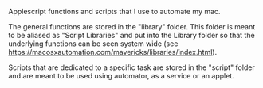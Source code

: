 Applescript functions and scripts that I use to automate my mac.

The general functions are stored in the "library" folder. 
This folder is meant to be aliased as "Script Libraries" 
and put into the Library folder so that the underlying functions can be seen system wide 
(see https://macosxautomation.com/mavericks/libraries/index.html).

Scripts that are dedicated to a specific task are stored in the "script" folder
and are meant to be used using automator, as a service or an applet.


<!-- # Install



# Usage



# API

 -->